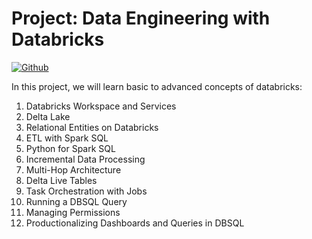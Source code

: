 # Project: Data Engineering with Databricks

[![Github](https://img.shields.io/badge/GitHub-100000?style=for-the-badge&logo=github&logoColor=white)](https://github.com/sparsh-ai/recohut/tree/main/docs/03-processing/databricks/project-databricks-de)

In this project, we will learn basic to advanced concepts of databricks:

1. Databricks Workspace and Services
1. Delta Lake
1. Relational Entities on Databricks
1. ETL with Spark SQL
1. Python for Spark SQL
1. Incremental Data Processing
1. Multi-Hop Architecture
1. Delta Live Tables
1. Task Orchestration with Jobs
1. Running a DBSQL Query
1. Managing Permissions
1. Productionalizing Dashboards and Queries in DBSQL